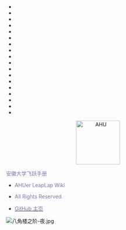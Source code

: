 * ⠀
* ⠀
* ⠀
* ⠀⠀
* 
* ⠀⠀
* 
* ⠀⠀
* ⠀⠀⠀
* ⠀
* ⠀
* ⠀
* ⠀
* ⠀
* ⠀⠀
* ⠀
* ⠀
* ⠀


<p align="center">
  <a href="https://github.com/AHUer-LeapLap/Impart-Inherit">
    <img alt="AHU" src="_media/AHU-logo-夏.jpg" height="120">
  </a>
</p>

<middle><font color="#8272A6">安徽大学飞跃手册</font></middle>

- <font color="#8272A6">AHUer LeapLap Wiki</font>

- <font color="#8272A6">All Rights Reserved.</font>

- [<font color="#8272A6">GitHub 主页</font>](https://github.com/AHUer-LeapLap/Impart-Inherit)

![八角楼之阶-夜.jpg](https://i.loli.net/2021/06/28/D9Fl85tep7NwTCh.jpg)



